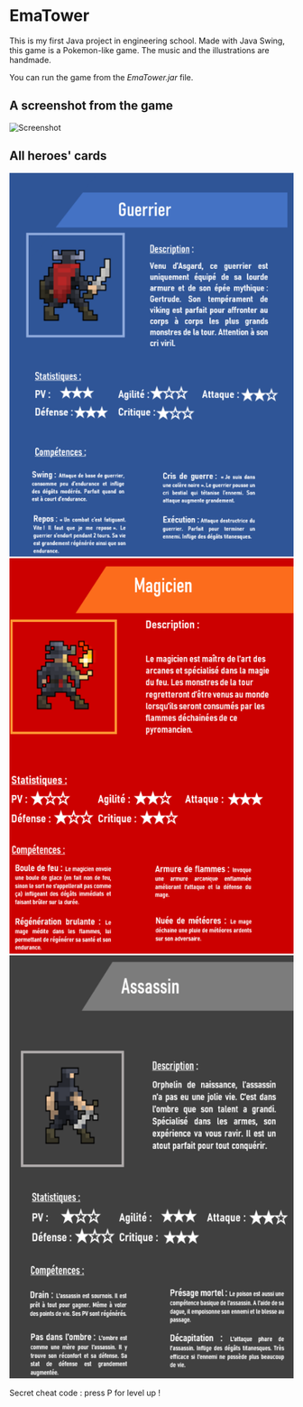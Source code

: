 # **EmaTower**

This is my first Java project in engineering school. Made with Java Swing, this game is a Pokemon-like game. The music and the illustrations are handmade.

You can run the game from the *EmaTower.jar* file.

## A screenshot from the game 
![Screenshot](images/screenshot.png)

## All heroes' cards
![Screenshot](images/warrior.png)
![Screenshot](images/wizard.png)
![Screenshot](images/assassin.png)

Secret cheat code : press P for level up !